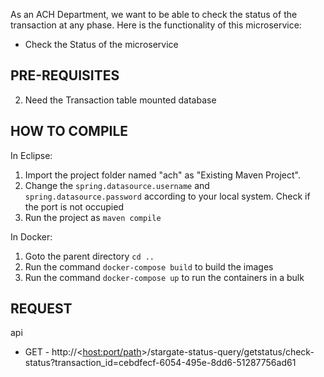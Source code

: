 As an ACH Department, we want to be able to check the status of the transaction at any phase. Here is the functionality of this microservice:
- Check the Status of the microservice


PRE-REQUISITES
--------------------------------------------
2. Need the Transaction table mounted database 


HOW TO COMPILE
--------------------------------------------
In Eclipse:
1. Import the project folder named "ach" as "Existing Maven Project".
2. Change the `spring.datasource.username` and `spring.datasource.password` according to your local system. Check if the port is not occupied
3. Run the project as `maven compile`

In Docker:
1. Goto the parent directory `cd ..`
2. Run the command `docker-compose build` to build the images
3. Run the command `docker-compose up` to run the containers in a bulk

REQUEST
--------------------------------------------

api
  - GET
		- http://<<host:port/path>>/stargate-status-query/getstatus/check-status?transaction_id=cebdfecf-6054-495e-8dd6-51287756ad61
		  

